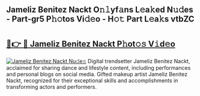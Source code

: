 ## Jameliz Benitez Nackt O𝚗𝚕yf𝚊ns L𝚎a𝚔ed N𝚞𝚍es - Part-gr5 P𝚑𝚘tos Vi𝚍𝚎o - H𝚘𝚝 Part L𝚎a𝚔s vtbZC

# <h2><a href="http://kf9a4x.oniu.top/?m=Jameliz+Benitez+Nackt">🔗👉 🔴 Jameliz Benitez Nackt P𝚑ot𝚘𝚜 V𝚒d𝚎o</a></h2>

[![Jameliz Benitez Nackt Nu𝚍e𝚜](https://i.imgur.com/0qMVB7G.gif)](http://kf9a4x.oniu.top/?m=Jameliz+Benitez+Nackt)
Digital trendsetter Jameliz Benitez Nackt, acclaimed for sharing dance and lifestyle content, including performances and personal blogs on social media. Gifted makeup artist Jameliz Benitez Nackt, recognized for their exceptional skills and accomplishments in transforming actors and performers.  
